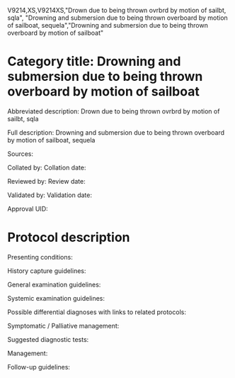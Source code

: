 V9214,XS,V9214XS,"Drown due to being thrown ovrbrd by motion of sailbt, sqla", "Drowning and submersion due to being thrown overboard by motion of sailboat, sequela","Drowning and submersion due to being thrown overboard by motion of sailboat"
# Category title: Drowning and submersion due to being thrown overboard by motion of sailboat

Abbreviated description: Drown due to being thrown ovrbrd by motion of sailbt, sqla

Full description: Drowning and submersion due to being thrown overboard by motion of sailboat, sequela

Sources:

Collated by:
Collation date:

Reviewed by:
Review date:

Validated by:
Validation date:

Approval UID:

# Protocol description

Presenting conditions:

History capture guidelines:

General examination guidelines:

Systemic examination guidelines:

Possible differential diagnoses with links to related protocols:

Symptomatic / Palliative management:

Suggested diagnostic tests:

Management:

Follow-up guidelines:
